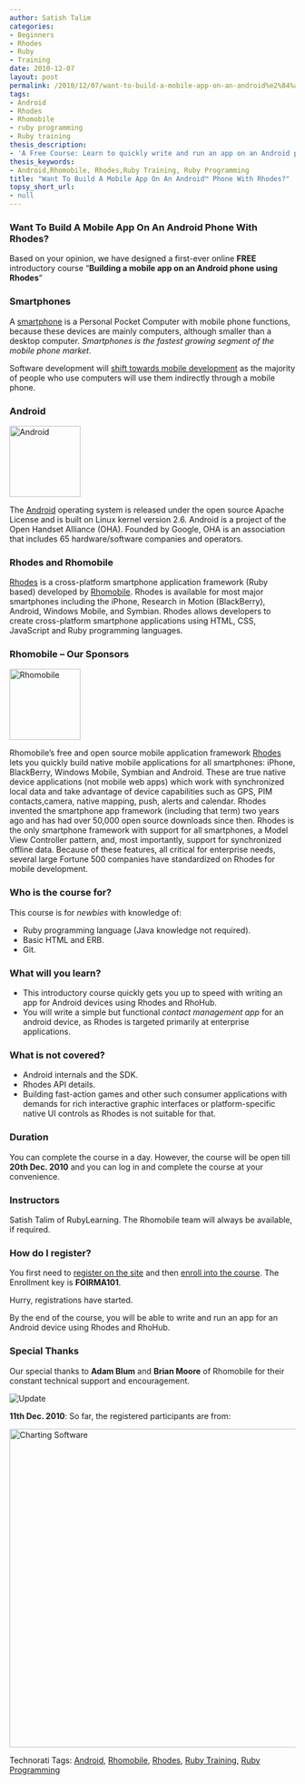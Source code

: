 ```yaml
---
author: Satish Talim
categories:
- Beginners
- Rhodes
- Ruby
- Training
date: 2010-12-07
layout: post
permalink: /2010/12/07/want-to-build-a-mobile-app-on-an-android%e2%84%a2-phone-with-rhodes/
tags:
- Android
- Rhodes
- Rhomobile
- ruby programming
- Ruby training
thesis_description:
- 'A Free Course: Learn to quickly write and run an app on an Android phone with Rhodes.'
thesis_keywords:
- Android,Rhomobile, Rhodes,Ruby Training, Ruby Programming
title: "Want To Build A Mobile App On An Android™ Phone With Rhodes?"
topsy_short_url:
- null
---
```


<div>
  <h3>
    Want To Build A Mobile App On An Android Phone With Rhodes?
  </h3>
  
  <p>
    <span class="drop_cap">B</span>ased on your opinion, we have designed a first-ever online <b>FREE</b> introductory course &#8220;<strong>Building a mobile app on an Android phone using Rhodes</strong>&#8220;
  </p>
  
  <h3>
    Smartphones
  </h3>
  
  <p>
    A <a href="http://en.wikipedia.org/wiki/Smartphone">smartphone</a> is a Personal Pocket Computer with mobile phone functions, because these devices are mainly computers, although smaller than a desktop computer. <em>Smartphones is the fastest growing segment of the mobile phone market</em>.
  </p>
  
  <p>
    Software development will <a href="http://apress.com/book/view/1430228687">shift towards mobile development</a> as the majority of people who use computers will use them indirectly through a mobile phone.
  </p>
  
  <h3>
    Android
  </h3>
  
  <p>
    <img class="alignright" title="Photo Credit: http://www.androidauthority.com/" src="http://rubylearning.com/images/android_logo_t-mobile.png" alt="Android" height="125" width="125" />
  </p>
  
  <p>
    The <a href="http://www.android.com/">Android</a> operating system is released under the open source Apache License and is built on Linux kernel version 2.6. Android is a project of the Open Handset Alliance (OHA). Founded by Google, OHA is an association that includes 65 hardware/software companies and operators.
  </p>
  
  <h3>
    Rhodes and Rhomobile
  </h3>
  
  <p>
    <a href="http://rhomobile.com/products/rhodes/">Rhodes</a> is a cross-platform smartphone application framework (Ruby based) developed by <a href="http://rhomobile.com/">Rhomobile</a>. Rhodes is available for most major smartphones including the iPhone, Research in Motion (BlackBerry), Android, Windows Mobile, and Symbian. Rhodes allows developers to create cross-platform smartphone applications using HTML, CSS, JavaScript and Ruby programming languages.
  </p>
  
  <h3>
    Rhomobile &#8211; Our Sponsors
  </h3>
  
  <p>
    <img class="alignright" title="Rhomobile, our awesome sponsors" src="http://rubylearning.com/images/rhomobile-logo.jpg" alt="Rhomobile" height="125" width="125" />
  </p>
  
  <p>
    Rhomobile’s free and open source mobile application framework <a href="http://rhomobile.com/products/rhodes/">Rhodes</a> lets you quickly build native mobile applications for all smartphones: iPhone, BlackBerry, Windows Mobile, Symbian and Android. These are true native device applications (not mobile web apps) which work with synchronized local data and take advantage of device capabilities such as GPS, PIM contacts,camera, native mapping, push, alerts and calendar. Rhodes invented the smartphone app framework (including that term) two years ago and has had over 50,000 open source downloads since then. Rhodes is the only smartphone framework with support for all smartphones, a Model View Controller pattern, and, most importantly, support for synchronized offline data. Because of these features, all critical for enterprise needs, several large Fortune 500 companies have standardized on Rhodes for mobile development.
  </p>
  
  <h3>
    Who is the course for?
  </h3>
  
  <p>
    This course is for <em>newbies</em> with knowledge of:
  </p>
  
  <ul>
    <li>
      Ruby programming language (Java knowledge not required).
    </li>
    <li>
      Basic HTML and ERB.
    </li>
    <li>
      Git.
    </li>
  </ul>
  
  <h3>
    What will you learn?
  </h3>
  
  <ul>
    <li>
      This introductory course quickly gets you up to speed with writing an app for Android devices using Rhodes and RhoHub.
    </li>
    <li>
      You will write a simple but functional <em>contact management app</em> for an android device, as Rhodes is targeted primarily at enterprise applications.
    </li>
  </ul>
  
  <h3>
    What is not covered?
  </h3>
  
  <ul>
    <li>
      Android internals and the SDK.
    </li>
    <li>
      Rhodes API details.
    </li>
    <li>
      Building fast-action games and other such consumer applications with demands for rich interactive graphic interfaces or platform-specific native UI controls as Rhodes is not suitable for that.
    </li>
  </ul>
  
  <h3>
    Duration
  </h3>
  
  <p>
    You can complete the course in a day. However, the course will be open till <b>20th Dec. 2010</b> and you can log in and complete the course at your convenience.
  </p>
  
  <h3>
    Instructors
  </h3>
  
  <p>
    Satish Talim of RubyLearning. The Rhomobile team will always be available, if required.
  </p>
  
  <h3>
    How do I register?
  </h3>
  
  <p>
    You first need to <a href="http://rubylearning.org/">register on the site</a> and then <a href="http://rubylearning.org/class/course/view.php?id=67">enroll into the course</a>. The Enrollment key is <b>FOIRMA101</b>.
  </p>
  
  <p>
    Hurry, registrations have started.
  </p>
  
  <p class="alert">
    By the end of the course, you will be able to write and run an app for an Android device using Rhodes and RhoHub.
  </p>
  
  <h3>
    Special Thanks
  </h3>
  
  <p>
    Our special thanks to <b>Adam Blum</b> and <b>Brian Moore</b> of Rhomobile for their constant technical support and encouragement.
  </p>
  
  <p>
    <img src='http://rubylearning.com/images/update.jpg' style="border: 0px none ;" alt="Update" title="Update" />
  </p>
  
  <p>
    <b>11th Dec. 2010</b>: So far, the registered participants are from:
  </p>
  
  <p>
    <a href="http://www.chartgo.com/linkshare.do?id=421f2ef5aa"> <img src="http://www.chartgo.com/link.do?id=421f2ef5aa" title="ChartGo.com" alt="Charting Software" style="border:0" width="560" /></a>
  </p>
</div>

Technorati Tags: <a href="http://technorati.com/tag/Android" rel="tag">Android</a>, <a href="http://technorati.com/tag/Rhomobile" rel="tag">Rhomobile</a>, <a href="http://technorati.com/tag/Rhodes" rel="tag"> Rhodes</a>, <a href="http://technorati.com/tag/Ruby+Training" rel="tag">Ruby Training</a>, <a href="http://technorati.com/tag/Ruby+Programming" rel="tag"> Ruby Programming</a>
